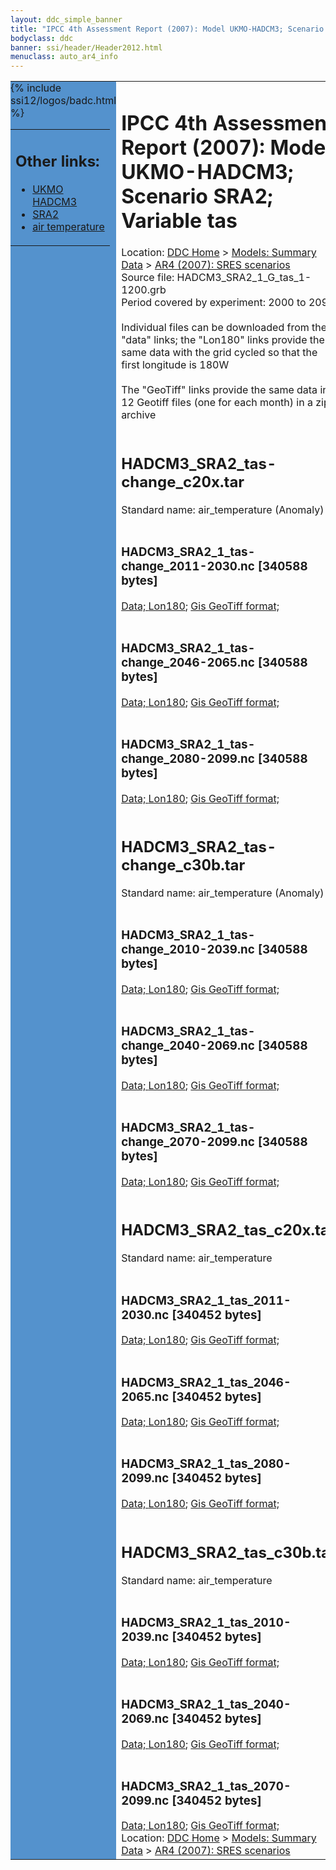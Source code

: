 ```yaml
---
layout: ddc_simple_banner
title: "IPCC 4th Assessment Report (2007): Model UKMO-HADCM3; Scenario SRA2; Variable tas"
bodyclass: ddc
banner: ssi/header/Header2012.html
menuclass: auto_ar4_info
---
```



<table width="100%" border="0" cellspacing="0" cellpadding="0" style="border-collapse: collapse;">
<tr style="margin:0;padding:0;border:0;">
<td style="margin:0;padding:0;border:0;height:1pt;width:150pt;background:#5492CD;" valign="top" >

<div id="lh-col2" class="auto_ar4_info">
<table class="menumain" bgcolor="#5492CD" cellspacing="0" width="100%" border="0">
<tr><td>
<h2> Other links:</h2>
<ul>
<li><a href="/auto/ar4/model-UKMO-HADCM3.html">UKMO<br/>HADCM3</a></li>
<li><a href="/auto/ar4/scenario-SRA2.html">SRA2</a></li>
<li><a href="/auto/ar4/var-air_temperature.html">air temperature</a></li>
</ul>
</td></tr>
{% include ssi12/logos/badc.html %}
</table>
</div>
</td>
<td><h1>IPCC 4th Assessment Report (2007): Model UKMO-HADCM3; Scenario SRA2; Variable tas</h1>

<!-- Breadcrumb1 -->
<div id="breadcrumb1" align="left">
Location: <a href="/index.html">DDC Home</a> > <a href="/sim/gcm_clim/">Models: Summary Data</a>
> <a href="/sim/gcm_clim/SRES_AR4/index.html">AR4 (2007): SRES scenarios</a>
</div>
<!-- End of Breadcrumb1 -->Source file: HADCM3_SRA2_1_G_tas_1-1200.grb
<br/>
Period covered by experiment: 2000 to 2099<br/>
<br/>Individual files can be downloaded from the "data" links; the "Lon180" links provide the same data
         with the grid cycled so that the first longitude is 180W<br/>
<br/>The "GeoTiff" links provide the same data in 12 Geotiff files (one for each month)
          in a zip archive<br/>
<br/><h2>HADCM3_SRA2_tas-change_c20x.tar</h2>
Standard name: air_temperature (Anomaly)<br>
<br/><h3>HADCM3_SRA2_1_tas-change_2011-2030.nc [340588 bytes]</h3>
<a href="/cgi-bin/downl/ar4_nc/tas/HADCM3_SRA2_1_tas-change_2011-2030.nc">Data; </a><a href="/cgi-bin/downl/ar4_nc/tas/HADCM3_SRA2_1_tas-change_2011-2030.cyto180.nc"> Lon180</a>; <a href="/cgi-bin/downl/ar4_tif/tas/HADCM3_SRA2_1_tas-change_2011-2030.zip">Gis GeoTiff format; </a><br/>
<br/><h3>HADCM3_SRA2_1_tas-change_2046-2065.nc [340588 bytes]</h3>
<a href="/cgi-bin/downl/ar4_nc/tas/HADCM3_SRA2_1_tas-change_2046-2065.nc">Data; </a><a href="/cgi-bin/downl/ar4_nc/tas/HADCM3_SRA2_1_tas-change_2046-2065.cyto180.nc"> Lon180</a>; <a href="/cgi-bin/downl/ar4_tif/tas/HADCM3_SRA2_1_tas-change_2046-2065.zip">Gis GeoTiff format; </a><br/>
<br/><h3>HADCM3_SRA2_1_tas-change_2080-2099.nc [340588 bytes]</h3>
<a href="/cgi-bin/downl/ar4_nc/tas/HADCM3_SRA2_1_tas-change_2080-2099.nc">Data; </a><a href="/cgi-bin/downl/ar4_nc/tas/HADCM3_SRA2_1_tas-change_2080-2099.cyto180.nc"> Lon180</a>; <a href="/cgi-bin/downl/ar4_tif/tas/HADCM3_SRA2_1_tas-change_2080-2099.zip">Gis GeoTiff format; </a><br/>
<br/><h2>HADCM3_SRA2_tas-change_c30b.tar</h2>
Standard name: air_temperature (Anomaly)<br>
<br/><h3>HADCM3_SRA2_1_tas-change_2010-2039.nc [340588 bytes]</h3>
<a href="/cgi-bin/downl/ar4_nc/tas/HADCM3_SRA2_1_tas-change_2010-2039.nc">Data; </a><a href="/cgi-bin/downl/ar4_nc/tas/HADCM3_SRA2_1_tas-change_2010-2039.cyto180.nc"> Lon180</a>; <a href="/cgi-bin/downl/ar4_tif/tas/HADCM3_SRA2_1_tas-change_2010-2039.zip">Gis GeoTiff format; </a><br/>
<br/><h3>HADCM3_SRA2_1_tas-change_2040-2069.nc [340588 bytes]</h3>
<a href="/cgi-bin/downl/ar4_nc/tas/HADCM3_SRA2_1_tas-change_2040-2069.nc">Data; </a><a href="/cgi-bin/downl/ar4_nc/tas/HADCM3_SRA2_1_tas-change_2040-2069.cyto180.nc"> Lon180</a>; <a href="/cgi-bin/downl/ar4_tif/tas/HADCM3_SRA2_1_tas-change_2040-2069.zip">Gis GeoTiff format; </a><br/>
<br/><h3>HADCM3_SRA2_1_tas-change_2070-2099.nc [340588 bytes]</h3>
<a href="/cgi-bin/downl/ar4_nc/tas/HADCM3_SRA2_1_tas-change_2070-2099.nc">Data; </a><a href="/cgi-bin/downl/ar4_nc/tas/HADCM3_SRA2_1_tas-change_2070-2099.cyto180.nc"> Lon180</a>; <a href="/cgi-bin/downl/ar4_tif/tas/HADCM3_SRA2_1_tas-change_2070-2099.zip">Gis GeoTiff format; </a><br/>
<br/><h2>HADCM3_SRA2_tas_c20x.tar</h2>
Standard name: air_temperature<br>
<br/><h3>HADCM3_SRA2_1_tas_2011-2030.nc [340452 bytes]</h3>
<a href="/cgi-bin/downl/ar4_nc/tas/HADCM3_SRA2_1_tas_2011-2030.nc">Data; </a><a href="/cgi-bin/downl/ar4_nc/tas/HADCM3_SRA2_1_tas_2011-2030.cyto180.nc"> Lon180</a>; <a href="/cgi-bin/downl/ar4_tif/tas/HADCM3_SRA2_1_tas_2011-2030.zip">Gis GeoTiff format; </a><br/>
<br/><h3>HADCM3_SRA2_1_tas_2046-2065.nc [340452 bytes]</h3>
<a href="/cgi-bin/downl/ar4_nc/tas/HADCM3_SRA2_1_tas_2046-2065.nc">Data; </a><a href="/cgi-bin/downl/ar4_nc/tas/HADCM3_SRA2_1_tas_2046-2065.cyto180.nc"> Lon180</a>; <a href="/cgi-bin/downl/ar4_tif/tas/HADCM3_SRA2_1_tas_2046-2065.zip">Gis GeoTiff format; </a><br/>
<br/><h3>HADCM3_SRA2_1_tas_2080-2099.nc [340452 bytes]</h3>
<a href="/cgi-bin/downl/ar4_nc/tas/HADCM3_SRA2_1_tas_2080-2099.nc">Data; </a><a href="/cgi-bin/downl/ar4_nc/tas/HADCM3_SRA2_1_tas_2080-2099.cyto180.nc"> Lon180</a>; <a href="/cgi-bin/downl/ar4_tif/tas/HADCM3_SRA2_1_tas_2080-2099.zip">Gis GeoTiff format; </a><br/>
<br/><h2>HADCM3_SRA2_tas_c30b.tar</h2>
Standard name: air_temperature<br>
<br/><h3>HADCM3_SRA2_1_tas_2010-2039.nc [340452 bytes]</h3>
<a href="/cgi-bin/downl/ar4_nc/tas/HADCM3_SRA2_1_tas_2010-2039.nc">Data; </a><a href="/cgi-bin/downl/ar4_nc/tas/HADCM3_SRA2_1_tas_2010-2039.cyto180.nc"> Lon180</a>; <a href="/cgi-bin/downl/ar4_tif/tas/HADCM3_SRA2_1_tas_2010-2039.zip">Gis GeoTiff format; </a><br/>
<br/><h3>HADCM3_SRA2_1_tas_2040-2069.nc [340452 bytes]</h3>
<a href="/cgi-bin/downl/ar4_nc/tas/HADCM3_SRA2_1_tas_2040-2069.nc">Data; </a><a href="/cgi-bin/downl/ar4_nc/tas/HADCM3_SRA2_1_tas_2040-2069.cyto180.nc"> Lon180</a>; <a href="/cgi-bin/downl/ar4_tif/tas/HADCM3_SRA2_1_tas_2040-2069.zip">Gis GeoTiff format; </a><br/>
<br/><h3>HADCM3_SRA2_1_tas_2070-2099.nc [340452 bytes]</h3>
<a href="/cgi-bin/downl/ar4_nc/tas/HADCM3_SRA2_1_tas_2070-2099.nc">Data; </a><a href="/cgi-bin/downl/ar4_nc/tas/HADCM3_SRA2_1_tas_2070-2099.cyto180.nc"> Lon180</a>; <a href="/cgi-bin/downl/ar4_tif/tas/HADCM3_SRA2_1_tas_2070-2099.zip">Gis GeoTiff format; </a><br/>
<!-- Breadcrumb2 -->
<div id="breadcrumb2" align="left">
Location: <a href="/index.html">DDC Home</a> > <a href="/sim/gcm_clim/">Models: Summary Data</a>
> <a href="/sim/gcm_clim/SRES_AR4/index.html">AR4 (2007): SRES scenarios</a>
</div>
<!-- End of Breadcrumb2 --></td></tr></table>
